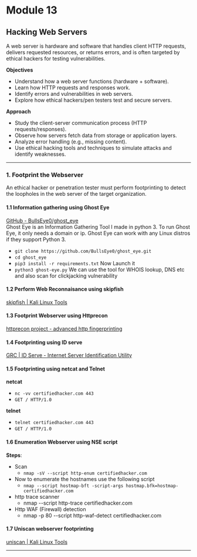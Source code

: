 # Module 13

## Hacking Web Servers
A web server is hardware and software that handles client HTTP requests, delivers requested resources, or returns errors, and is often targeted by ethical hackers for testing vulnerabilities.

**Objectives**    
- Understand how a web server functions (hardware + software).
- Learn how HTTP requests and responses work.
- Identify errors and vulnerabilities in web servers.
- Explore how ethical hackers/pen testers test and secure servers.

**Approach**    
- Study the client-server communication process (HTTP requests/responses).
- Observe how servers fetch data from storage or application layers.
- Analyze error handling (e.g., missing content).
- Use ethical hacking tools and techniques to simulate attacks and identify weaknesses.

---

### 1. Footprint the Webserver
An ethical hacker or penetration tester must perform footprinting to detect the loopholes in the web server of the target organization.

#### 1.1 Information gathering using Ghost Eye
[GitHub - BullsEye0/ghost_eye](https://github.com/BullsEye0/ghost_eye)    
Ghost Eye is an Information Gathering Tool I made in python 3. To run Ghost Eye, it only needs a domain or ip. Ghost Eye can work with any Linux distros if they support Python 3.
- `git clone https://github.com/BullsEye0/ghost_eye.git`
- `cd ghost_eye`
- `pip3 install -r requirements.txt`
Now Launch it
- `python3 ghost-eye.py`
We can use the tool for WHOIS lookup, DNS etc and also scan for clickjacking vulnerability

#### 1.2 Perform Web Reconnaisance using skipfish
[skipfish | Kali Linux Tools](https://www.kali.org/tools/skipfish/)

#### 1.3 Footprint Webserver using Httprecon
[httprecon project - advanced http fingerprinting](https://www.computec.ch/projekte/httprecon/)

#### 1.4 Footprinting using ID serve
[GRC | ID Serve - Internet Server Identification Utility](https://www.grc.com/id/idserve.htm)

#### 1.5 Footprinting using netcat and Telnet
**netcat**
- `nc -vv certifiedhacker.com 443`
- `GET / HTTP/1.0`

**telnet**
- `telnet certifiedhacker.com 443`
- `GET / HTTP/1.0`

#### 1.6 Enumeration Webserver using NSE script
**Steps**:
- Scan
  - `nmap -sV --script http-enum certifiedhacker.com`
- Now to enumerate the hostnames use the following script    
  - `nmap --script hostmap-bft -script-args hostmap.bfk=hostmap- certifiedhacker.com`
- http trace scanner
  - nmap --script http-trace certifiedhacker.com
- Http WAF (Firewall) detection
  - nmap -p 80 --script http-waf-detect certifiedhacker.com

#### 1.7 Uniscan webserver footprinting
[uniscan | Kali Linux Tools](https://www.kali.org/tools/uniscan/)

---

